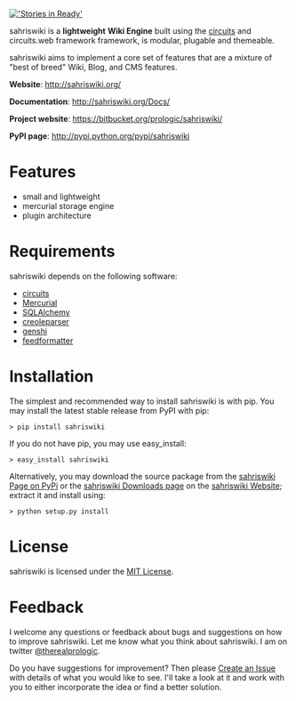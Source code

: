 [!['Stories in Ready'](https://badge.waffle.io/prologic/sahriswiki.png?label=ready&title=Ready)](https://waffle.io/prologic/sahriswiki)

sahriswiki is a **lightweight** **Wiki Engine** built using the [circuits](https://bitbucket.org/prologic/circuits/) and circuits.web framework framework, is modular, plugable and themeable.

sahriswiki aims to implement a core set of features that are a mixture of "best of breed" Wiki, Blog, and CMS features.

**Website**: <http://sahriswiki.org/>

**Documentation**: <http://sahriswiki.org/Docs/>

**Project website**: <https://bitbucket.org/prologic/sahriswiki/>

**PyPI page**: <http://pypi.python.org/pypi/sahriswiki>

Features
========

-   small and lightweight
-   mercurial storage engine
-   plugin architecture

Requirements
============

sahriswiki depends on the following software:

-   [circuits](https://bitbucket.org/prologic/circuits/)
-   [Mercurial](http://mercurial.selenic.com/)
-   [SQLAlchemy](http://www.sqlalchemy.org/)
-   [creoleparser](http://code.google.com/p/creoleparser/)
-   [genshi](http://genshi.edgewall.org/)
-   [feedformatter](http://code.google.com/p/feedformatter/)

Installation
============

The simplest and recommended way to install sahriswiki is with pip. You may install the latest stable release from PyPI with pip:

    > pip install sahriswiki

If you do not have pip, you may use easy\_install:

    > easy_install sahriswiki

Alternatively, you may download the source package from the [sahriswiki Page on PyPi](http://pypi.python.org/pypi/sahriswiki) or the [sahriswiki Downloads page](https://bitbucket.org/prologic/sahriswiki/downloads) on the [sahriswiki Website](http://sahriswiki.org/); extract it and install using:

    > python setup.py install

License
=======

sahriswiki is licensed under the [MIT License](http://www.opensource.org/licenses/mit-license.php).

Feedback
========

I welcome any questions or feedback about bugs and suggestions on how to improve sahriswiki. Let me know what you think about sahriswiki. I am on twitter [@therealprologic](http://twitter.com/therealprologic).

Do you have suggestions for improvement? Then please [Create an Issue](https://bitbucket.org/prologic/sahriswiki/issue/new) with details of what you would like to see. I'll take a look at it and work with you to either incorporate the idea or find a better solution.
